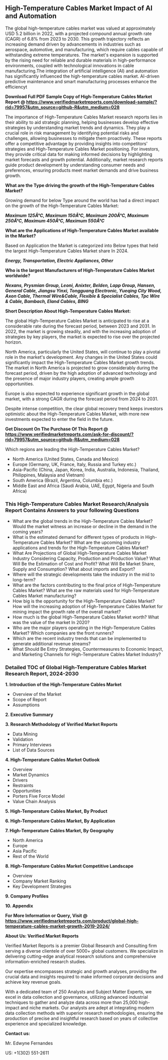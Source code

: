 <h2>High-Temperature Cables Market Impact of AI and Automation</h2>The global high-temperature cables market was valued at approximately USD 5.2 billion in 2022, with a projected compound annual growth rate (CAGR) of 6.8% from 2023 to 2030. This growth trajectory reflects an increasing demand driven by advancements in industries such as aerospace, automotive, and manufacturing, which require cables capable of withstanding extreme temperatures. The market's expansion is supported by the rising need for reliable and durable materials in high-performance environments, coupled with technological innovations in cable manufacturing.The integration of artificial intelligence (AI) and automation has significantly influenced the high-temperature cables market. AI-driven predictive maintenance and smart manufacturing processes enhance the efficiencyt</p><p id="" class=""><strong>Download Full PDF Sample Copy of High-Temperature Cables Market Report @ <a href="https://www.verifiedmarketreports.com/download-sample/?rid=79957&utm_source=github-R&utm_medium=028" target="_blank">https://www.verifiedmarketreports.com/download-sample/?rid=79957&utm_source=github-R&utm_medium=028</a></strong></p><p>The importance of&nbsp;High-Temperature Cables Market research reports lies in their ability to aid strategic planning, helping businesses develop effective strategies by understanding market trends and dynamics. They play a crucial role in risk management by identifying potential risks and challenges, allowing businesses to mitigate them proactively. These reports offer a competitive advantage by providing insights into competitors' strategies and High-Temperature Cables Market positioning. For investors, they provide critical data for making informed decisions by highlighting market forecasts and growth potential. Additionally, market research reports guide product development by understanding consumer needs and preferences, ensuring products meet market demands and drive business growth.</p><p><strong>What are the&nbsp;Type driving the growth of the High-Temperature Cables Market?</strong></p><p id="" class="">Growing demand for below Type around the world has had a direct impact on the growth of the High-Temperature Cables Market:</p><em><strong>Maximum 125Â°C, Maximum 150Â°C, Maximum 200Â°C, Maximum 250Â°C, Maximum 450Â°C, Maximum 550Â°C</strong></em></p><strong>What are the&nbsp;Applications&nbsp;of High-Temperature Cables Market available in the Market?</strong></p><p id="" class="">Based on Application the Market is categorized into Below types that held the largest High-Temperature Cables Market share In 2024.</p><em><strong>Energy, Transportation, Electric Appliances, Other</strong></em></p><strong>Who is the largest Manufacturers of High-Temperature Cables Market worldwide?</strong></p><p><em><strong>Nexans, Prysmian Group, Leoni, Anixter, Belden, Lapp Group, Hansen, General Cable, Jiangsu Yinxi, Tongguang Electronic, Yueqing City Wood, Axon Cable, Thermal Wire&Cable, Flexible & Specialist Cables, Tpc Wire & Cable, Bambach, Eland Cables, BING</strong></em></p><p id="" class=""><strong>Short Description About High-Temperature Cables Market:</strong></p><p>The global High-Temperature Cables Market is anticipated to rise at a considerable rate during the forecast period, between 2023 and 2031. In 2022, the market is growing steadily, and with the increasing adoption of strategies by key players, the market is expected to rise over the projected horizon.</p><p>North America, particularly the United States, will continue to play a pivotal role in the market's development. Any changes in the United States could significantly impact the High-Temperature Cables Market growth trends. The market in North America is projected to grow considerably during the forecast period, driven by the high adoption of advanced technology and the presence of major industry players, creating ample growth opportunities.</p><p>Europe is also expected to experience significant growth in the global market, with a strong CAGR during the forecast period from 2024 to 2031.</p><p>Despite intense competition, the clear global recovery trend keeps investors optimistic about the High-Temperature Cables Market, with more new investments expected to enter the field in the future.</p><p id="" class=""><strong>Get Discount On The Purchase Of This Report @ <a href="https://www.verifiedmarketreports.com/ask-for-discount/?rid=79957&utm_source=github-R&utm_medium=028" target="_blank">https://www.verifiedmarketreports.com/ask-for-discount/?rid=79957&utm_source=github-R&utm_medium=028</a></strong></p>Which regions are leading the High-Temperature Cables Market?</p><ul><li>North America (United States, Canada and Mexico)</li><li>Europe (Germany, UK, France, Italy, Russia and Turkey etc.)</li><li>Asia-Pacific (China, Japan, Korea, India, Australia, Indonesia, Thailand, Philippines, Malaysia and Vietnam)</li><li>South America (Brazil, Argentina, Columbia etc.)</li><li>Middle East and Africa (Saudi Arabia, UAE, Egypt, Nigeria and South Africa)</li></ul><h3 id="" class="">This High-Temperature Cables Market Research/Analysis Report Contains Answers to your following Questions</h3><ul><li>What are the global trends in the High-Temperature Cables Market? Would the market witness an increase or decline in the demand in the coming years?</li><li>What is the estimated demand for different types of products in High-Temperature Cables Market? What are the upcoming industry applications and trends for the High-Temperature Cables Market?</li><li>What Are Projections of Global High-Temperature Cables Market Industry Considering Capacity, Production and Production Value? What Will Be the Estimation of Cost and Profit? What Will Be Market Share, Supply and Consumption? What about imports and Export?</li><li>Where will the strategic developments take the industry in the mid to long-term?</li><li>What are the factors contributing to the final price of High-Temperature Cables Market? What are the raw materials used for High-Temperature Cables Market manufacturing?</li><li>How big is the opportunity for the High-Temperature Cables Market? How will the increasing adoption of High-Temperature Cables Market for mining impact the growth rate of the overall market?</li><li>How much is the global High-Temperature Cables Market worth? What was the value of the market In 2020?</li><li>Who are the major players operating in the High-Temperature Cables Market? Which companies are the front runners?</li><li>Which are the recent industry trends that can be implemented to generate additional revenue streams?</li><li>What Should Be Entry Strategies, Countermeasures to Economic Impact, and Marketing Channels for High-Temperature Cables Market Industry?</li></ul><h3 id="" class="">Detailed TOC of Global High-Temperature Cables Market Research Report, 2024-2030</h3><p id="" class=""><strong>1. Introduction of the High-Temperature Cables Market</strong></p><ul><li>Overview of the Market</li><li>Scope of Report</li><li>Assumptions</li></ul><p id="" class=""><strong>2. Executive Summary</strong></p><p id="" class=""><strong>3. Research Methodology of Verified Market Reports</strong></p><ul><li>Data Mining</li><li>Validation</li><li>Primary Interviews</li><li>List of Data Sources</li></ul><p id="" class=""><strong>4. High-Temperature Cables Market Outlook</strong></p><ul><li>Overview</li><li>Market Dynamics</li><li>Drivers</li><li>Restraints</li><li>Opportunities</li><li>Porters Five Force Model</li><li>Value Chain Analysis</li></ul><p id="" class=""><strong>5. High-Temperature Cables Market, By Product</strong></p><p id="" class=""><strong>6. High-Temperature Cables Market, By Application</strong></p><p id="" class=""><strong>7. High-Temperature Cables Market, By Geography</strong></p><ul><li>North America</li><li>Europe</li><li>Asia Pacific</li><li>Rest of the World</li></ul><p id="" class=""><strong>8. High-Temperature Cables Market Competitive Landscape</strong></p><ul><li>Overview</li><li>Company Market Ranking</li><li>Key Development Strategies</li></ul><p id="" class=""><strong>9. Company Profiles</strong></p><p id="" class=""><strong>10. Appendix</strong></p><p id="" class=""><strong>For More Information or Query, Visit @ <a href="https://www.verifiedmarketreports.com/product/global-high-temperature-cables-market-growth-2019-2024/" target="_blank">https://www.verifiedmarketreports.com/product/global-high-temperature-cables-market-growth-2019-2024/</a></strong></p><p id="" class=""><strong>About Us: Verified Market Reports</strong></p><p id="" class="">Verified Market Reports is a premier Global Research and Consulting firm serving a diverse clientele of over 5000+ global customers. We specialize in delivering cutting-edge analytical research solutions and comprehensive information-enriched research studies.</p><p id="" class="">Our expertise encompasses strategic and growth analyses, providing the crucial data and insights required to make informed corporate decisions and achieve key revenue goals.</p><p id="" class="">With a dedicated team of 250 Analysts and Subject Matter Experts, we excel in data collection and governance, utilizing advanced industrial techniques to gather and analyze data across more than 25,000 high-impact and niche markets. Our analysts are adept at integrating modern data collection methods with superior research methodologies, ensuring the production of precise and insightful research based on years of collective experience and specialized knowledge.</p><p id="" class=""><strong>Contact us:</strong></p><p id="" class="">Mr. Edwyne Fernandes</p><p id="" class="">US: +1(302) 551-2611</p>